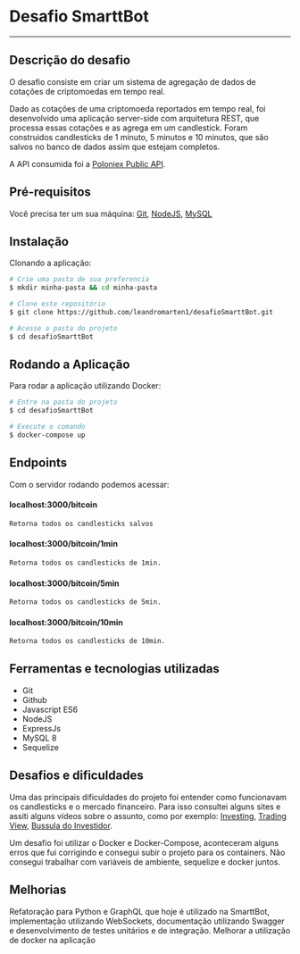 # Desafio SmarttBot

---

## Descrição do desafio

O desafio consiste em criar um sistema de agregação de dados de cotações de criptomoedas em tempo real.

Dado as cotações de uma criptomoeda reportados em tempo real, foi desenvolvido uma aplicação server-side com arquitetura REST, que processa essas cotações e as agrega em um candlestick. Foram construidos candlesticks de 1 minuto, 5 minutos e 10 minutos, que são salvos no banco de dados assim que estejam completos.

A API consumida foi a [Poloniex Public API](https://docs.poloniex.com/#public-http-api-methods).

## Pré-requisitos

Você precisa ter um sua máquina:
[Git](https://git-scm.com/), [NodeJS](https://nodejs.org/en/), [MySQL](https://dev.mysql.com/)


## Instalação

Clonando a aplicação:

```bash
# Crie uma pasta de sua preferencia
$ mkdir minha-pasta && cd minha-pasta

# Clone este repositório
$ git clone https://github.com/leandromarten1/desafioSmarttBot.git

# Acesse a pasta do projeto
$ cd desafioSmarttBot

```

## Rodando a Aplicação

Para rodar a aplicação utilizando Docker:

```bash
# Entre na pasta do projeto
$ cd desafioSmarttBot

# Execute o comando
$ docker-compose up

```

## Endpoints

Com o servidor rodando podemos acessar:

#### localhost:3000/bitcoin
```bash
Retorna todos os candlesticks salvos
```
#### localhost:3000/bitcoin/1min
```bash
Retorna todos os candlesticks de 1min.
```
#### localhost:3000/bitcoin/5min
```bash
Retorna todos os candlesticks de 5min.
```
#### localhost:3000/bitcoin/10min
```bash
Retorna todos os candlesticks de 10min.
```

## Ferramentas e tecnologias utilizadas
 - Git
 - Github
 - Javascript ES6
 - NodeJS
 - ExpressJs
 - MySQL 8
 - Sequelize

## Desafios e dificuldades

Uma das principais dificuldades do projeto foi entender como funcionavam os candlesticks e o mercado financeiro. Para isso consultei alguns sites e assiti alguns vídeos sobre o assunto, como por exemplo: [Investing](https://br.investing.com/crypto/bitcoin/btc-usdt), [Trading View](https://br.tradingview.com/symbols/BTCUSDT/), [Bussula do Investidor](https://www.bussoladoinvestidor.com.br/grafico-de-candlestick/).

Um desafio foi utilizar o Docker e Docker-Compose, aconteceram alguns erros que fui corrigindo e consegui subir o projeto para os containers. Não consegui trabalhar com variáveis de ambiente, sequelize e docker juntos.

## Melhorias

Refatoração para Python e GraphQL que hoje é utilizado na SmarttBot, implementação utilizando WebSockets, documentação utilizando Swagger e desenvolvimento de testes unitários e de integração. Melhorar a utilização de docker na aplicação
